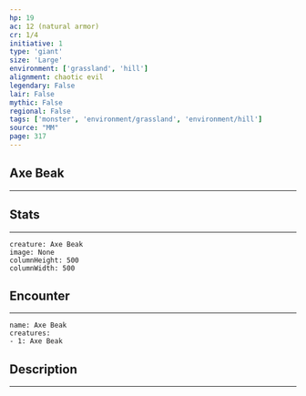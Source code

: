 ```yaml
---
hp: 19
ac: 12 (natural armor)
cr: 1/4
initiative: 1
type: 'giant'    
size: 'Large'
environment: ['grassland', 'hill']
alignment: chaotic evil
legendary: False
lair: False
mythic: False
regional: False
tags: ['monster', 'environment/grassland', 'environment/hill']
source: "MM"
page: 317
---
```


## Axe Beak
---



## Stats
---

```statblock
creature: Axe Beak
image: None
columnHeight: 500
columnWidth: 500
```

## Encounter
---

```encounter-table
name: Axe Beak
creatures:
- 1: Axe Beak
```

## Description
---




